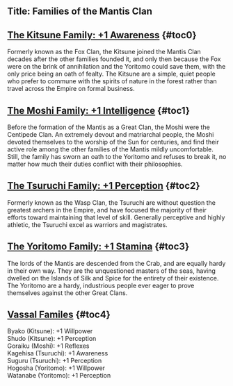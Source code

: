 Title: Families of the Mantis Clan
---
## <span><span style="text-decoration: underline;">The Kitsune Family: +1 Awareness</span></span> {#toc0}

Formerly known as the Fox Clan, the Kitsune joined the Mantis Clan decades after the other families founded it, and only then because the Fox were on the brink of annihilation and the Yoritomo could save them, with the only price being an oath of fealty. The Kitsune are a simple, quiet people who prefer to commune with the spirits of nature in the forest rather than travel across the Empire on formal business.

## <span><span style="text-decoration: underline;">The Moshi Family: +1 Intelligence</span></span> {#toc1}

Before the formation of the Mantis as a Great Clan, the Moshi were the Centipede Clan. An extremely devout and matriarchal people, the Moshi devoted themselves to the worship of the Sun for centuries, and find their active role among the other families of the Mantis mildly uncomfortable. Still, the family has sworn an oath to the Yoritomo and refuses to break it, no matter how much their duties conflict with their philosophies.

## <span><span style="text-decoration: underline;">The Tsuruchi Family: +1 Perception</span></span> {#toc2}

Formerly known as the Wasp Clan, the Tsuruchi are without question the greatest archers in the Empire, and have focused the majority of their efforts toward maintaining that level of skill. Generally perceptive and highly athletic, the Tsuruchi excel as warriors and magistrates.

## <span><span style="text-decoration: underline;">The Yoritomo Family: +1 Stamina</span></span> {#toc3}

The lords of the Mantis are descended from the Crab, and are equally hardy in their own way. They are the unquestioned masters of the seas, having dwelled on the Islands of Silk and Spice for the entirety of their existence. The Yoritomo are a hardy, industrious people ever eager to prove themselves against the other Great Clans.

## <span><span style="text-decoration: underline;">Vassal Familes</span></span> {#toc4}

Byako (Kitsune): +1 Willpower<br>
Shudo (Kitsune): +1 Perception<br>
Goraiku (Moshi): +1 Reflexes<br>
Kagehisa (Tsuruchi): +1 Awareness<br>
Suguru (Tsuruchi): +1 Perception<br>
Hogosha (Yoritomo): +1 Willpower<br>
Watanabe (Yoritomo): +1 Perception

